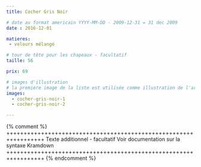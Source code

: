 ```yaml
---
title: Cocher Gris Noir

# date au format americain YYYY-MM-DD - 2009-12-31 = 31 dec 2009
date : 2016-12-01

matieres:
 - velours mélangé

# tour de tête pour les chapeaux - facultatif
taille: 56

prix: 69

# images d'illustration
# la première image de la liste est utilisée comme illustration de l'article dans les pages de listing.
images:
  - cocher-gris-noir-1
  - cocher-gris-noir-2

---
```

{% comment %} +++++++++++++++++++++++++++++++++++++++++++++++++++++++++++++++++
              Texte additionnel - facultatif
              Voir documentation sur la syntaxe Kramdown
+++++++++++++++++++++++++++++++++++++++++++++++++++++++++++++++++ {% endcomment %}
